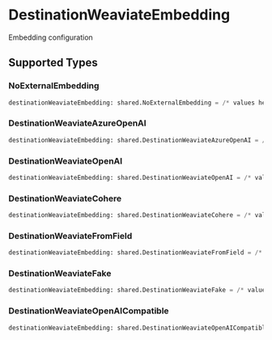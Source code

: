 # DestinationWeaviateEmbedding

Embedding configuration


## Supported Types

### NoExternalEmbedding

```python
destinationWeaviateEmbedding: shared.NoExternalEmbedding = /* values here */
```

### DestinationWeaviateAzureOpenAI

```python
destinationWeaviateEmbedding: shared.DestinationWeaviateAzureOpenAI = /* values here */
```

### DestinationWeaviateOpenAI

```python
destinationWeaviateEmbedding: shared.DestinationWeaviateOpenAI = /* values here */
```

### DestinationWeaviateCohere

```python
destinationWeaviateEmbedding: shared.DestinationWeaviateCohere = /* values here */
```

### DestinationWeaviateFromField

```python
destinationWeaviateEmbedding: shared.DestinationWeaviateFromField = /* values here */
```

### DestinationWeaviateFake

```python
destinationWeaviateEmbedding: shared.DestinationWeaviateFake = /* values here */
```

### DestinationWeaviateOpenAICompatible

```python
destinationWeaviateEmbedding: shared.DestinationWeaviateOpenAICompatible = /* values here */
```

